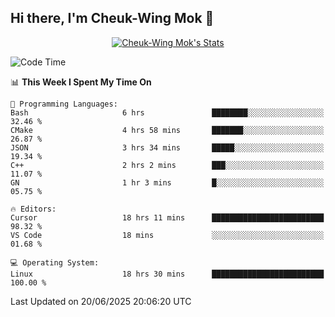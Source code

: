 ## Hi there, I'm Cheuk-Wing Mok 👋

<!--
**mozro0327/mozro0327** is a ✨ _special_ ✨ repository because its `README.md` (this file) appears on your GitHub profile.

Here are some ideas to get you started:

- 🔭 I’m currently working on ...
- 🌱 I’m currently learning ...
- 👯 I’m looking to collaborate on ...
- 🤔 I’m looking for help with ...
- 💬 Ask me about ...
- 📫 How to reach me: ...
- 😄 Pronouns: ...
- ⚡ Fun fact: ...
-->

<p align="center">
  <a href="https://github.com/mozro0327" class="rich-diff-level-one">
    <img src="https://github-readme-stats.vercel.app/api?username=mozro0327&title_color=333&text_color=777" alt="Cheuk-Wing Mok's Stats" >
    <!-- &hide=issues
    <img src="https://github-readme-stats.vercel.app/api?username=mozro0327&hide=issues&title_color=333&text_color=777" alt="Cheuk-Wing Mok's Stats" >
    -->
  </a>
</p>

<!--START_SECTION:waka-->
![Code Time](http://img.shields.io/badge/Code%20Time-3%2C493%20hrs%2034%20mins-blue)

📊 **This Week I Spent My Time On** 

```text
💬 Programming Languages: 
Bash                     6 hrs               ████████░░░░░░░░░░░░░░░░░   32.46 % 
CMake                    4 hrs 58 mins       ███████░░░░░░░░░░░░░░░░░░   26.87 % 
JSON                     3 hrs 34 mins       █████░░░░░░░░░░░░░░░░░░░░   19.34 % 
C++                      2 hrs 2 mins        ███░░░░░░░░░░░░░░░░░░░░░░   11.07 % 
GN                       1 hr 3 mins         █░░░░░░░░░░░░░░░░░░░░░░░░   05.75 % 

🔥 Editors: 
Cursor                   18 hrs 11 mins      █████████████████████████   98.32 % 
VS Code                  18 mins             ░░░░░░░░░░░░░░░░░░░░░░░░░   01.68 % 

💻 Operating System: 
Linux                    18 hrs 30 mins      █████████████████████████   100.00 % 
```


 Last Updated on 20/06/2025 20:06:20 UTC
<!--END_SECTION:waka-->
